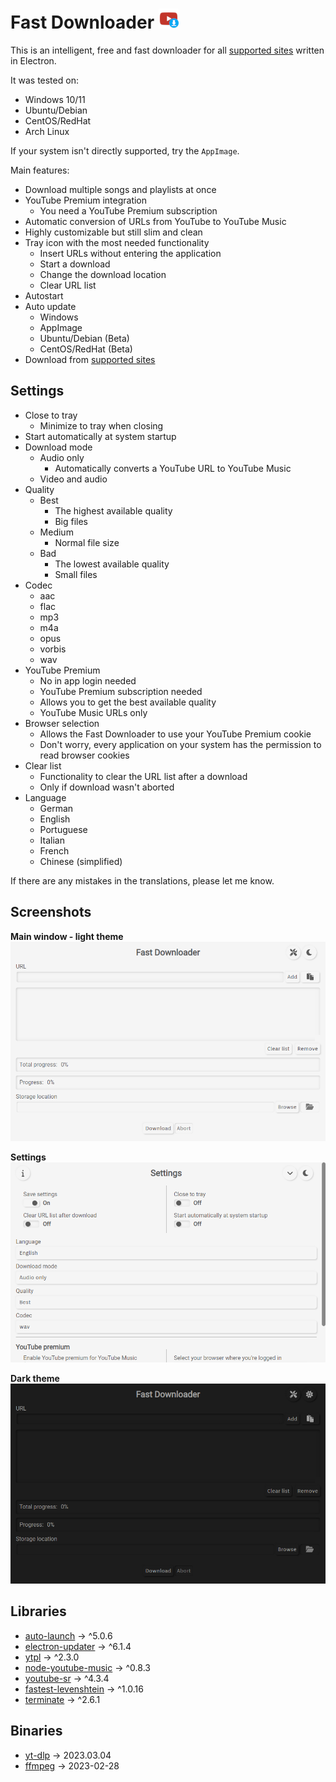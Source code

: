 # Fast Downloader ![Icon](https://raw.githubusercontent.com/BERNARDO31P/FastDownloader/master/resources/icons/32x32.png)

This is an intelligent, free and fast downloader for all [supported sites](https://github.com/yt-dlp/yt-dlp/blob/master/supportedsites.md) written in Electron. 

It was tested on:
- Windows 10/11
- Ubuntu/Debian
- CentOS/RedHat
- Arch Linux

If your system isn't directly supported, try the `AppImage`.

Main features:
- Download multiple songs and playlists at once
- YouTube Premium integration
  - You need a YouTube Premium subscription
- Automatic conversion of URLs from YouTube to YouTube Music
- Highly customizable but still slim and clean
- Tray icon with the most needed functionality
  - Insert URLs without entering the application
  - Start a download
  - Change the download location
  - Clear URL list
- Autostart
- Auto update
  - Windows
  - AppImage
  - Ubuntu/Debian (Beta)
  - CentOS/RedHat (Beta)
- Download from [supported sites](https://github.com/yt-dlp/yt-dlp/blob/master/supportedsites.md)

## Settings
- Close to tray
  - Minimize to tray when closing
- Start automatically at system startup
- Download mode
  - Audio only
    - Automatically converts a YouTube URL to YouTube Music
  - Video and audio
- Quality
  - Best 
    - The highest available quality
    - Big files
  - Medium 
    - Normal file size
  - Bad
    - The lowest available quality
    - Small files
- Codec
  - aac
  - flac
  - mp3
  - m4a
  - opus
  - vorbis
  - wav
- YouTube Premium
  - No in app login needed
  - YouTube Premium subscription needed
  - Allows you to get the best available quality
  - YouTube Music URLs only
- Browser selection
  - Allows the Fast Downloader to use your YouTube Premium cookie
  - Don't worry, every application on your system has the permission to read browser cookies
- Clear list
  - Functionality to clear the URL list after a download
  - Only if download wasn't aborted
- Language
  - German
  - English
  - Portuguese
  - Italian
  - French
  - Chinese (simplified)

If there are any mistakes in the translations, please let me know.

## Screenshots
**Main window - light theme**
![Main window - light theme](https://raw.githubusercontent.com/BERNARDO31P/FastDownloader/master/resources/screenshot/main_light.png)

**Settings**
![Settings window - light theme](https://raw.githubusercontent.com/BERNARDO31P/FastDownloader/master/resources/screenshot/settings_light.png)

**Dark theme**
![Main window - dark theme](https://raw.githubusercontent.com/BERNARDO31P/FastDownloader/master/resources/screenshot/main_dark.png)

## Libraries
- [auto-launch](https://www.npmjs.com/package/auto-launch) -> ^5.0.6
- [electron-updater](https://www.npmjs.com/package/electron-updater) -> ^6.1.4
- [ytpl](https://www.npmjs.com/package/ytpl) -> ^2.3.0
- [node-youtube-music](https://www.npmjs.com/package/node-youtube-music) -> ^0.8.3
- [youtube-sr](https://www.npmjs.com/package/youtube-sr) -> ^4.3.4
- [fastest-levenshtein](https://www.npmjs.com/package/fastest-levenshtein) -> ^1.0.16
- [terminate](https://www.npmjs.com/package/terminate) -> ^2.6.1

## Binaries
- [yt-dlp](https://github.com/yt-dlp/yt-dlp) -> 2023.03.04
- [ffmpeg](https://ffmpeg.org) -> 2023-02-28
